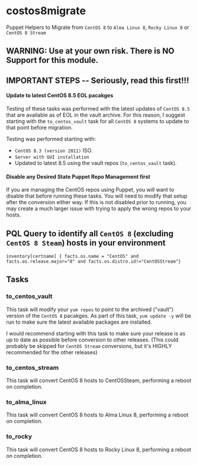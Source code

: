 # costos8migrate

Puppet Helpers to Migrate from `CentOS 8` to `Alma Linux 8`, `Rocky Linux 8` or `CentOS 8 Stream`

## WARNING: Use at your own risk. There is NO Support for this module.

## IMPORTANT STEPS -- Seriously, read this first!!!

#### Update to latest CentOS 8.5 EOL pacakges

Testing of these tasks was performed with the latest updates of `CentOS 8.5` that are available as of EOL in the vault archive.
For this reason, I suggest starting with the `to_centos_vault` task for all `CentOS 8` systems to update to that point before migration.

Testing was performed starting with:
- `CentOS 8.3 (version 2011)` ISO.
- `Server with GUI installation`
- Updated to latest 8.5 using the vault repos (`to_centos_vault` task).

#### Disable any Desired State Puppet Repo Management first 
If you are managing the CentOS repos using Puppet, you will want to disable that before running these tasks. You will need to modify that setup after the conversion either way. 
If this is not disabled prior to running, you may create a much larger issue with trying to apply the wrong repos to your hosts.



## PQL Query to identify all `CentOS 8` (excluding `CentOS 8 Steam`) hosts in your environment

```inventory[certname] { facts.os.name = "CentOS" and facts.os.release.major="8" and facts.os.distro.id!="CentOSStream"}```

## Tasks

### to_centos_vault

This task will modify your `yum repos` to point to the archived ("vault") version of the `CentOS 8` pacakges.
As part of this task, `yum update -y` will be run to make sure the latest available packages are installed.  

I would recommend starting with this task to make sure your release is as up to date as possible before conversion to other releases.
(This could probably be skipped for `CentOS Stream` conversions, but it's HIGHLY recommended for the other releases)

### to_centos_stream

This task will convert CentOS 8 hosts to CentOSSteam, performing a reboot on completion.

### to_alma_linux

This task will convert CentOS 8 hosts to Alma Linux 8, performing a reboot on completion.

### to_rocky

This task will convert CentOS 8 hosts to Rocky Linux 8, performing a reboot on completion.


